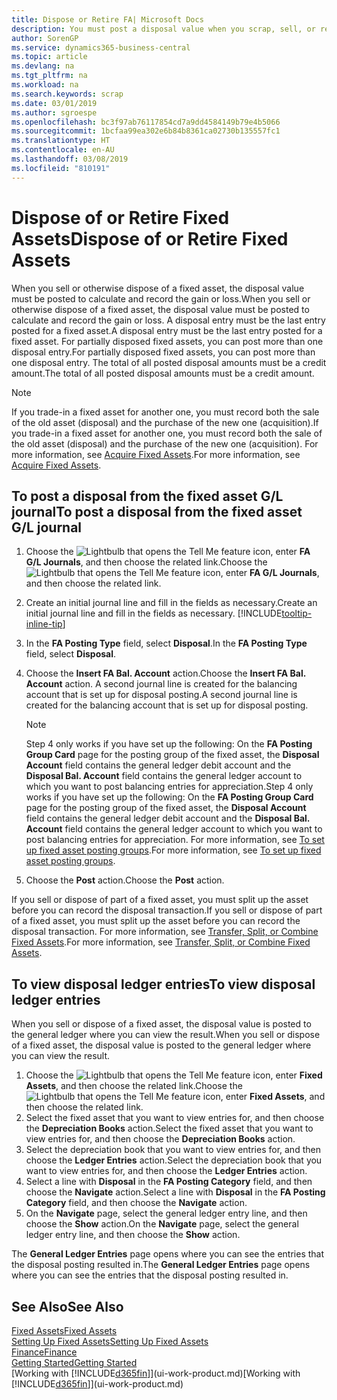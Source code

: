 ```yaml
---
title: Dispose or Retire FA| Microsoft Docs
description: You must post a disposal value when you scrap, sell, or retire a fixed asset.
author: SorenGP
ms.service: dynamics365-business-central
ms.topic: article
ms.devlang: na
ms.tgt_pltfrm: na
ms.workload: na
ms.search.keywords: scrap
ms.date: 03/01/2019
ms.author: sgroespe
ms.openlocfilehash: bc3f97ab76117854cd7a9dd4584149b79e4b5066
ms.sourcegitcommit: 1bcfaa99ea302e6b84b8361ca02730b135557fc1
ms.translationtype: HT
ms.contentlocale: en-AU
ms.lasthandoff: 03/08/2019
ms.locfileid: "810191"
---
```

# <a name="dispose-of-or-retire-fixed-assets"></a><span data-ttu-id="7126b-103">Dispose of or Retire Fixed Assets</span><span class="sxs-lookup"><span data-stu-id="7126b-103">Dispose of or Retire Fixed Assets</span></span>
<span data-ttu-id="7126b-104">When you sell or otherwise dispose of a fixed asset, the disposal value must be posted to calculate and record the gain or loss.</span><span class="sxs-lookup"><span data-stu-id="7126b-104">When you sell or otherwise dispose of a fixed asset, the disposal value must be posted to calculate and record the gain or loss.</span></span> <span data-ttu-id="7126b-105">A disposal entry must be the last entry posted for a fixed asset.</span><span class="sxs-lookup"><span data-stu-id="7126b-105">A disposal entry must be the last entry posted for a fixed asset.</span></span> <span data-ttu-id="7126b-106">For partially disposed fixed assets, you can post more than one disposal entry.</span><span class="sxs-lookup"><span data-stu-id="7126b-106">For partially disposed fixed assets, you can post more than one disposal entry.</span></span> <span data-ttu-id="7126b-107">The total of all posted disposal amounts must be a credit amount.</span><span class="sxs-lookup"><span data-stu-id="7126b-107">The total of all posted disposal amounts must be a credit amount.</span></span>  

> [!NOTE]  
>   <span data-ttu-id="7126b-108">If you trade-in a fixed asset for another one, you must record both the sale of the old asset (disposal) and the purchase of the new one (acquisition).</span><span class="sxs-lookup"><span data-stu-id="7126b-108">If you trade-in a fixed asset for another one, you must record both the sale of the old asset (disposal) and the purchase of the new one (acquisition).</span></span> <span data-ttu-id="7126b-109">For more information, see [Acquire Fixed Assets](fa-how-acquire.md).</span><span class="sxs-lookup"><span data-stu-id="7126b-109">For more information, see [Acquire Fixed Assets](fa-how-acquire.md).</span></span>  

## <a name="to-post-a-disposal-from-the-fixed-asset-gl-journal"></a><span data-ttu-id="7126b-110">To post a disposal from the fixed asset G/L journal</span><span class="sxs-lookup"><span data-stu-id="7126b-110">To post a disposal from the fixed asset G/L journal</span></span>
1. <span data-ttu-id="7126b-111">Choose the ![Lightbulb that opens the Tell Me feature](media/ui-search/search_small.png "Tell me what you want to do") icon, enter **FA G/L Journals**, and then choose the related link.</span><span class="sxs-lookup"><span data-stu-id="7126b-111">Choose the ![Lightbulb that opens the Tell Me feature](media/ui-search/search_small.png "Tell me what you want to do") icon, enter **FA G/L Journals**, and then choose the related link.</span></span>  
2. <span data-ttu-id="7126b-112">Create an initial journal line and fill in the fields as necessary.</span><span class="sxs-lookup"><span data-stu-id="7126b-112">Create an initial journal line and fill in the fields as necessary.</span></span> [!INCLUDE[tooltip-inline-tip](includes/tooltip-inline-tip_md.md)]  
3. <span data-ttu-id="7126b-113">In the **FA Posting Type** field, select **Disposal**.</span><span class="sxs-lookup"><span data-stu-id="7126b-113">In the **FA Posting Type** field, select **Disposal**.</span></span>  
4. <span data-ttu-id="7126b-114">Choose the **Insert FA Bal. Account** action.</span><span class="sxs-lookup"><span data-stu-id="7126b-114">Choose the **Insert FA Bal. Account** action.</span></span> <span data-ttu-id="7126b-115">A second journal line is created for the balancing account that is set up for disposal posting.</span><span class="sxs-lookup"><span data-stu-id="7126b-115">A second journal line is created for the balancing account that is set up for disposal posting.</span></span>  

    > [!NOTE]  
    >   <span data-ttu-id="7126b-116">Step 4 only works if you have set up the following: On the **FA Posting Group Card** page for the posting group of the fixed asset, the **Disposal Account** field contains the general ledger debit account and the **Disposal Bal. Account** field contains the general ledger account to which you want to post balancing entries for appreciation.</span><span class="sxs-lookup"><span data-stu-id="7126b-116">Step 4 only works if you have set up the following: On the **FA Posting Group Card** page for the posting group of the fixed asset, the **Disposal Account** field contains the general ledger debit account and the **Disposal Bal. Account** field contains the general ledger account to which you want to post balancing entries for appreciation.</span></span> <span data-ttu-id="7126b-117">For more information, see [To set up fixed asset posting groups](fa-how-setup-general.md#to-set-up-fixed-asset-posting-groups).</span><span class="sxs-lookup"><span data-stu-id="7126b-117">For more information, see [To set up fixed asset posting groups](fa-how-setup-general.md#to-set-up-fixed-asset-posting-groups).</span></span>  
5. <span data-ttu-id="7126b-118">Choose the **Post** action.</span><span class="sxs-lookup"><span data-stu-id="7126b-118">Choose the **Post** action.</span></span>  

<span data-ttu-id="7126b-119">If you sell or dispose of part of a fixed asset, you must split up the asset before you can record the disposal transaction.</span><span class="sxs-lookup"><span data-stu-id="7126b-119">If you sell or dispose of part of a fixed asset, you must split up the asset before you can record the disposal transaction.</span></span> <span data-ttu-id="7126b-120">For more information, see [Transfer, Split, or Combine Fixed Assets](fa-how-trans-split-combine.md).</span><span class="sxs-lookup"><span data-stu-id="7126b-120">For more information, see [Transfer, Split, or Combine Fixed Assets](fa-how-trans-split-combine.md).</span></span>  

## <a name="to-view-disposal-ledger-entries"></a><span data-ttu-id="7126b-121">To view disposal ledger entries</span><span class="sxs-lookup"><span data-stu-id="7126b-121">To view disposal ledger entries</span></span>
<span data-ttu-id="7126b-122">When you sell or dispose of a fixed asset, the disposal value is posted to the general ledger where you can view the result.</span><span class="sxs-lookup"><span data-stu-id="7126b-122">When you sell or dispose of a fixed asset, the disposal value is posted to the general ledger where you can view the result.</span></span>  

1. <span data-ttu-id="7126b-123">Choose the ![Lightbulb that opens the Tell Me feature](media/ui-search/search_small.png "Tell me what you want to do") icon, enter **Fixed Assets**, and then choose the related link.</span><span class="sxs-lookup"><span data-stu-id="7126b-123">Choose the ![Lightbulb that opens the Tell Me feature](media/ui-search/search_small.png "Tell me what you want to do") icon, enter **Fixed Assets**, and then choose the related link.</span></span>  
2. <span data-ttu-id="7126b-124">Select the fixed asset that you want to view entries for, and then choose the **Depreciation Books** action.</span><span class="sxs-lookup"><span data-stu-id="7126b-124">Select the fixed asset that you want to view entries for, and then choose the **Depreciation Books** action.</span></span>  
3. <span data-ttu-id="7126b-125">Select the depreciation book that you want to view entries for, and then choose the **Ledger Entries** action.</span><span class="sxs-lookup"><span data-stu-id="7126b-125">Select the depreciation book that you want to view entries for, and then choose the **Ledger Entries** action.</span></span>  
4. <span data-ttu-id="7126b-126">Select a line with **Disposal** in the **FA Posting Category** field, and then choose the **Navigate** action.</span><span class="sxs-lookup"><span data-stu-id="7126b-126">Select a line with **Disposal** in the **FA Posting Category** field, and then choose the **Navigate** action.</span></span>  
5. <span data-ttu-id="7126b-127">On the **Navigate** page, select the general ledger entry line, and then choose the **Show** action.</span><span class="sxs-lookup"><span data-stu-id="7126b-127">On the **Navigate** page, select the general ledger entry line, and then choose the **Show** action.</span></span>  

<span data-ttu-id="7126b-128">The **General Ledger Entries** page opens where you can see the entries that the disposal posting resulted in.</span><span class="sxs-lookup"><span data-stu-id="7126b-128">The **General Ledger Entries** page opens where you can see the entries that the disposal posting resulted in.</span></span>  

## <a name="see-also"></a><span data-ttu-id="7126b-129">See Also</span><span class="sxs-lookup"><span data-stu-id="7126b-129">See Also</span></span>
[<span data-ttu-id="7126b-130">Fixed Assets</span><span class="sxs-lookup"><span data-stu-id="7126b-130">Fixed Assets</span></span>](fa-manage.md)  
[<span data-ttu-id="7126b-131">Setting Up Fixed Assets</span><span class="sxs-lookup"><span data-stu-id="7126b-131">Setting Up Fixed Assets</span></span>](fa-setup.md)  
[<span data-ttu-id="7126b-132">Finance</span><span class="sxs-lookup"><span data-stu-id="7126b-132">Finance</span></span>](finance.md)  
[<span data-ttu-id="7126b-133">Getting Started</span><span class="sxs-lookup"><span data-stu-id="7126b-133">Getting Started</span></span>](product-get-started.md)  
<span data-ttu-id="7126b-134">[Working with [!INCLUDE[d365fin](includes/d365fin_md.md)]](ui-work-product.md)</span><span class="sxs-lookup"><span data-stu-id="7126b-134">[Working with [!INCLUDE[d365fin](includes/d365fin_md.md)]](ui-work-product.md)</span></span>
